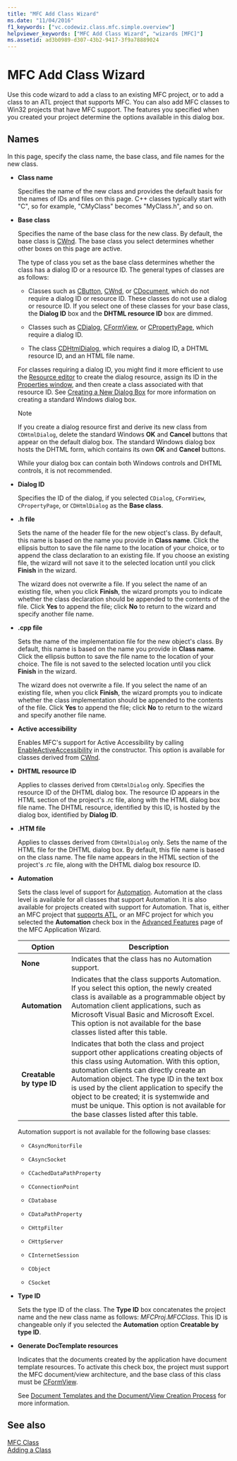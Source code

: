 ```yaml
---
title: "MFC Add Class Wizard"
ms.date: "11/04/2016"
f1_keywords: ["vc.codewiz.class.mfc.simple.overview"]
helpviewer_keywords: ["MFC Add Class Wizard", "wizards [MFC]"]
ms.assetid: ad3b0989-d307-43b2-9417-3f9a78889024
---
```

# MFC Add Class Wizard

Use this code wizard to add a class to an existing MFC project, or to add a class to an ATL project that supports MFC. You can also add MFC classes to Win32 projects that have MFC support. The features you specified when you created your project determine the options available in this dialog box.

## Names

In this page, specify the class name, the base class, and file names for the new class.

- **Class name**

  Specifies the name of the new class and provides the default basis for the names of IDs and files on this page. C++ classes typically start with "C", so for example, "CMyClass" becomes "MyClass.h", and so on.

- **Base class**

  Specifies the name of the base class for the new class. By default, the base class is [CWnd](../../mfc/reference/cwnd-class.md). The base class you select determines whether other boxes on this page are active.

  The type of class you set as the base class determines whether the class has a dialog ID or a resource ID. The general types of classes are as follows:

  - Classes such as [CButton](../../mfc/reference/cbutton-class.md), [CWnd](../../mfc/reference/cwnd-class.md), or [CDocument](../../mfc/reference/cdocument-class.md), which do not require a dialog ID or resource ID. These classes do not use a dialog or resource ID. If you select one of these classes for your base class, the **Dialog ID** box and the **DHTML resource ID** box are dimmed.

  - Classes such as [CDialog](../../mfc/reference/cdialog-class.md), [CFormView](../../mfc/reference/cformview-class.md), or [CPropertyPage](../../mfc/reference/cpropertypage-class.md), which require a dialog ID.

  - The class [CDHtmlDialog](../../mfc/reference/cdhtmldialog-class.md), which requires a dialog ID, a DHTML resource ID, and an HTML file name.

  For classes requiring a dialog ID, you might find it more efficient to use the [Resource editor](../../windows/resource-editors.md) to create the dialog resource, assign its ID in the [Properties window](/visualstudio/ide/reference/properties-window), and then create a class associated with that resource ID. See [Creating a New Dialog Box](../../windows/creating-a-new-dialog-box.md) for more information on creating a standard Windows dialog box.

  > [!NOTE]
  > If you create a dialog resource first and derive its new class from `CDHtmlDialog`, delete the standard Windows **OK** and **Cancel** buttons that appear on the default dialog box. The standard Windows dialog box hosts the DHTML form, which contains its own **OK** and **Cancel** buttons.

  While your dialog box can contain both Windows controls and DHTML controls, it is not recommended.

- **Dialog ID**

  Specifies the ID of the dialog, if you selected `CDialog`, `CFormView`, `CPropertyPage`, or `CDHtmlDialog` as the **Base class**.

- **.h file**

  Sets the name of the header file for the new object's class. By default, this name is based on the name you provide in **Class name**. Click the ellipsis button to save the file name to the location of your choice, or to append the class declaration to an existing file. If you choose an existing file, the wizard will not save it to the selected location until you click **Finish** in the wizard.

  The wizard does not overwrite a file. If you select the name of an existing file, when you click **Finish**, the wizard prompts you to indicate whether the class declaration should be appended to the contents of the file. Click **Yes** to append the file; click **No** to return to the wizard and specify another file name.

- **.cpp file**

  Sets the name of the implementation file for the new object's class. By default, this name is based on the name you provide in **Class name**. Click the ellipsis button to save the file name to the location of your choice. The file is not saved to the selected location until you click **Finish** in the wizard.

  The wizard does not overwrite a file. If you select the name of an existing file, when you click **Finish**, the wizard prompts you to indicate whether the class implementation should be appended to the contents of the file. Click **Yes** to append the file; click **No** to return to the wizard and specify another file name.

- **Active accessibility**

  Enables MFC's support for Active Accessibility by calling [EnableActiveAccessibility](../../mfc/reference/cwnd-class.md#enableactiveaccessibility) in the constructor. This option is available for classes derived from [CWnd](../../mfc/reference/cwnd-class.md).

- **DHTML resource ID**

  Applies to classes derived from `CDHtmlDialog` only. Specifies the resource ID of the DHTML dialog box. The resource ID appears in the HTML section of the project's .rc file, along with the HTML dialog box file name. The DHTML resource, identified by this ID, is hosted by the dialog box, identified by **Dialog ID**.

- **.HTM file**

  Applies to classes derived from `CDHtmlDialog` only. Sets the name of the HTML file for the DHTML dialog box. By default, this file name is based on the class name. The file name appears in the HTML section of the project's .rc file, along with the DHTML dialog box resource ID.

- **Automation**

  Sets the class level of support for [Automation](../../mfc/automation.md). Automation at the class level is available for all classes that support Automation. It is also available for projects created with support for Automation. That is, either an MFC project that [supports ATL](../../atl/reference/mfc-support-in-atl-projects.md), or an MFC project for which you selected the **Automation** check box in the [Advanced Features](../../mfc/reference/advanced-features-mfc-application-wizard.md) page of the MFC Application Wizard.

  |Option|Description|
  |------------|-----------------|
  |**None**|Indicates that the class has no Automation support.|
  |**Automation**|Indicates that the class supports Automation. If you select this option, the newly created class is available as a programmable object by Automation client applications, such as Microsoft Visual Basic and Microsoft Excel. This option is not available for the base classes listed after this table.|
  |**Creatable by type ID**|Indicates that both the class and project support other applications creating objects of this class using Automation. With this option, automation clients can directly create an Automation object. The type ID in the text box is used by the client application to specify the object to be created; it is systemwide and must be unique. This option is not available for the base classes listed after this table.|

  Automation support is not available for the following base classes:

  - `CAsyncMonitorFile`

  - `CAsyncSocket`

  - `CCachedDataPathProperty`

  - `CConnectionPoint`

  - `CDatabase`

  - `CDataPathProperty`

  - `CHttpFilter`

  - `CHttpServer`

  - `CInternetSession`

  - `CObject`

  - `CSocket`

- **Type ID**

  Sets the type ID of the class. The **Type ID** box concatenates the project name and the new class name as follows: *MFCProj.MFCClass*. This ID is changeable only if you selected the **Automation** option **Creatable by type ID**.

- **Generate DocTemplate resources**

  Indicates that the documents created by the application have document template resources. To activate this check box, the project must support the MFC document/view architecture, and the base class of this class must be [CFormView](../../mfc/reference/cformview-class.md).

  See [Document Templates and the Document/View Creation Process](../../mfc/document-templates-and-the-document-view-creation-process.md) for more information.

## See also

[MFC Class](../../mfc/reference/adding-an-mfc-class.md)<br/>
[Adding a Class](../../ide/adding-a-class-visual-cpp.md)
